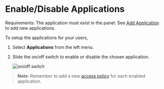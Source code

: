 [title]: # (En-/Disable Applications)
[tags]: # (thycotic access control)
[priority]: # (4)
# Enable/Disable Applications

Requirements: The application must exist in the panel. See [Add Application](index.md) to add new applications.

To setup the applications for your users,

1. Select __Applications__ from the left menu.
1. Slide the on/off switch to enable or disable the chosen application.

   ![on/off switch](images/on-off.png "Enabling/Disabling applications via on/off switch")

>**Note**: Remember to add a new [access policy](../policies/index.md#create_an_application_policy) for each enabled application.
